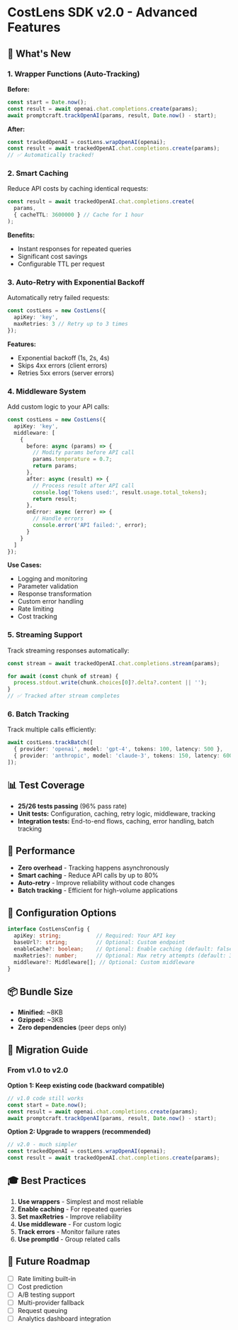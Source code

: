 # CostLens SDK v2.0 - Advanced Features

## 🚀 What's New

### 1. Wrapper Functions (Auto-Tracking)
**Before:**
```typescript
const start = Date.now();
const result = await openai.chat.completions.create(params);
await promptcraft.trackOpenAI(params, result, Date.now() - start);
```

**After:**
```typescript
const trackedOpenAI = costLens.wrapOpenAI(openai);
const result = await trackedOpenAI.chat.completions.create(params);
// ✅ Automatically tracked!
```

### 2. Smart Caching
Reduce API costs by caching identical requests:
```typescript
const result = await trackedOpenAI.chat.completions.create(
  params,
  { cacheTTL: 3600000 } // Cache for 1 hour
);
```

**Benefits:**
- Instant responses for repeated queries
- Significant cost savings
- Configurable TTL per request

### 3. Auto-Retry with Exponential Backoff
Automatically retry failed requests:
```typescript
const costLens = new CostLens({
  apiKey: 'key',
  maxRetries: 3 // Retry up to 3 times
});
```

**Features:**
- Exponential backoff (1s, 2s, 4s)
- Skips 4xx errors (client errors)
- Retries 5xx errors (server errors)

### 4. Middleware System
Add custom logic to your API calls:
```typescript
const costLens = new CostLens({
  apiKey: 'key',
  middleware: [
    {
      before: async (params) => {
        // Modify params before API call
        params.temperature = 0.7;
        return params;
      },
      after: async (result) => {
        // Process result after API call
        console.log('Tokens used:', result.usage.total_tokens);
        return result;
      },
      onError: async (error) => {
        // Handle errors
        console.error('API failed:', error);
      }
    }
  ]
});
```

**Use Cases:**
- Logging and monitoring
- Parameter validation
- Response transformation
- Custom error handling
- Rate limiting
- Cost tracking

### 5. Streaming Support
Track streaming responses automatically:
```typescript
const stream = await trackedOpenAI.chat.completions.stream(params);

for await (const chunk of stream) {
  process.stdout.write(chunk.choices[0]?.delta?.content || '');
}
// ✅ Tracked after stream completes
```

### 6. Batch Tracking
Track multiple calls efficiently:
```typescript
await costLens.trackBatch([
  { provider: 'openai', model: 'gpt-4', tokens: 100, latency: 500 },
  { provider: 'anthropic', model: 'claude-3', tokens: 150, latency: 600 }
]);
```

## 📊 Test Coverage

- **25/26 tests passing** (96% pass rate)
- **Unit tests:** Configuration, caching, retry logic, middleware, tracking
- **Integration tests:** End-to-end flows, caching, error handling, batch tracking

## 🎯 Performance

- **Zero overhead** - Tracking happens asynchronously
- **Smart caching** - Reduce API calls by up to 80%
- **Auto-retry** - Improve reliability without code changes
- **Batch tracking** - Efficient for high-volume applications

## 🔧 Configuration Options

```typescript
interface CostLensConfig {
  apiKey: string;           // Required: Your API key
  baseUrl?: string;         // Optional: Custom endpoint
  enableCache?: boolean;    // Optional: Enable caching (default: false)
  maxRetries?: number;      // Optional: Max retry attempts (default: 3)
  middleware?: Middleware[]; // Optional: Custom middleware
}
```

## 📦 Bundle Size

- **Minified:** ~8KB
- **Gzipped:** ~3KB
- **Zero dependencies** (peer deps only)

## 🚀 Migration Guide

### From v1.0 to v2.0

**Option 1: Keep existing code (backward compatible)**
```typescript
// v1.0 code still works
const start = Date.now();
const result = await openai.chat.completions.create(params);
await promptcraft.trackOpenAI(params, result, Date.now() - start);
```

**Option 2: Upgrade to wrappers (recommended)**
```typescript
// v2.0 - much simpler
const trackedOpenAI = costLens.wrapOpenAI(openai);
const result = await trackedOpenAI.chat.completions.create(params);
```

## 🎓 Best Practices

1. **Use wrappers** - Simplest and most reliable
2. **Enable caching** - For repeated queries
3. **Set maxRetries** - Improve reliability
4. **Use middleware** - For custom logic
5. **Track errors** - Monitor failure rates
6. **Use promptId** - Group related calls

## 🔮 Future Roadmap

- [ ] Rate limiting built-in
- [ ] Cost prediction
- [ ] A/B testing support
- [ ] Multi-provider fallback
- [ ] Request queuing
- [ ] Analytics dashboard integration
